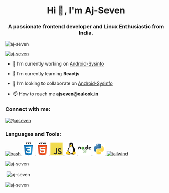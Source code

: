 <h1 align="center">Hi 👋, I'm Aj-Seven</h1>
<h3 align="center">A passionate frontend developer and Linux Enthusiastic from India.</h3>

<p align="left"> <img src="https://komarev.com/ghpvc/?username=aj-seven&label=Profile%20views&color=0e75b6&style=flat" alt="aj-seven" /> </p>

<p align="left"> <a href="https://github.com/ryo-ma/github-profile-trophy"><img src="https://github-profile-trophy.vercel.app/?username=aj-seven" alt="aj-seven" /></a> </p>

- 🔭 I’m currently working on [Android-Sysinfo](https://github.com/Aj-Seven/Android-Sysinfo)

- 🌱 I’m currently learning **Reactjs**

- 👯 I’m looking to collaborate on [Android-Sysinfo](https://github.com/Aj-Seven/Android-Sysinfo)

- 📫 How to reach me **ajseven@oulook.in**

<h3 align="left">Connect with me:</h3>
<p align="left">
<a href="https://dev.to/@ajseven" target="blank"><img align="center" src="https://raw.githubusercontent.com/rahuldkjain/github-profile-readme-generator/master/src/images/icons/Social/devto.svg" alt="@ajseven" height="30" width="40" /></a>
</p>

<h3 align="left">Languages and Tools:</h3>
<p align="left"> <a href="https://www.gnu.org/software/bash/" target="_blank" rel="noreferrer"> <img src="https://www.vectorlogo.zone/logos/gnu_bash/gnu_bash-icon.svg" alt="bash" width="40" height="40"/> </a> <a href="https://www.w3schools.com/css/" target="_blank" rel="noreferrer"> <img src="https://raw.githubusercontent.com/devicons/devicon/master/icons/css3/css3-original-wordmark.svg" alt="css3" width="40" height="40"/> </a> <a href="https://www.w3.org/html/" target="_blank" rel="noreferrer"> <img src="https://raw.githubusercontent.com/devicons/devicon/master/icons/html5/html5-original-wordmark.svg" alt="html5" width="40" height="40"/> </a> <a href="https://developer.mozilla.org/en-US/docs/Web/JavaScript" target="_blank" rel="noreferrer"> <img src="https://raw.githubusercontent.com/devicons/devicon/master/icons/javascript/javascript-original.svg" alt="javascript" width="40" height="40"/> </a> <a href="https://www.linux.org/" target="_blank" rel="noreferrer"> <img src="https://raw.githubusercontent.com/devicons/devicon/master/icons/linux/linux-original.svg" alt="linux" width="40" height="40"/> </a> <a href="https://nodejs.org" target="_blank" rel="noreferrer"> <img src="https://raw.githubusercontent.com/devicons/devicon/master/icons/nodejs/nodejs-original-wordmark.svg" alt="nodejs" width="40" height="40"/> </a> <a href="https://www.python.org" target="_blank" rel="noreferrer"> <img src="https://raw.githubusercontent.com/devicons/devicon/master/icons/python/python-original.svg" alt="python" width="40" height="40"/> </a> <a href="https://tailwindcss.com/" target="_blank" rel="noreferrer"> <img src="https://www.vectorlogo.zone/logos/tailwindcss/tailwindcss-icon.svg" alt="tailwind" width="40" height="40"/> </a> </p>

<p><img align="center" src="https://github-readme-stats.vercel.app/api/top-langs?username=aj-seven&show_icons=true&locale=en&layout=compact" alt="aj-seven" /></p>

<p>&nbsp;<img align="center" src="https://github-readme-stats.vercel.app/api?username=aj-seven&show_icons=true&locale=en" alt="aj-seven" /></p>

<p><img align="center" src="https://github-readme-streak-stats.herokuapp.com/?user=aj-seven&" alt="aj-seven" /></p>
